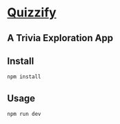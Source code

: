 # [Quizzify](https://quizzifyyy.netlify.app/)
## A Trivia Exploration App

## Install

```sh
npm install
```

## Usage

```sh
npm run dev
```


